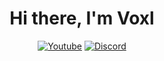 <div align="center">
  <h1>Hi there, I'm Voxl</h1>

[![Youtube](https://img.shields.io/badge/YOUTUBE-none?color=ff0000&style=for-the-badge&logo=youtube)](https://youtube.com/@VoxlMC)
[![Discord](https://img.shields.io/badge/DISCORD-none?color=7289da&style=for-the-badge&logo=discord&logoColor=white)]([https://youtube.com/VoxlMC](https://discord.gg/ffZHPHRBhY))


</div>
